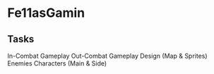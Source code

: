 # Fe11asGamin

## Tasks
In-Combat Gameplay
Out-Combat Gameplay
Design (Map & Sprites)
Enemies
Characters (Main & Side)
